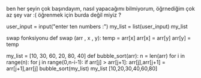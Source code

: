 ben her şeyin çok başındayım, nasıl yapacağımı bilmiyorum, öğrnediğim çok az şey var :(  öğrenmek için burda değil miyiz ?

user_input = input("enter ten numbers :")
my_list = list(user_input)
my_list


swap fonksiyonu 
def swap (arr , x , y):
    temp = arr[x]
    arr[x] = arr[y]
    arr[y] = temp

    
my_list = [10, 30, 60, 20, 80, 40]
def bubble_sort(arr):
    n = len(arr)
    for i in range(n):
        for j in range(0,n-i-1):
            if arr[j] > arr[j+1]:
                arr[j],arr[j+1] = arr[j+1],arr[j]
bubble_sort(my_list)
my_list
[10,20,30,40,60,80]
